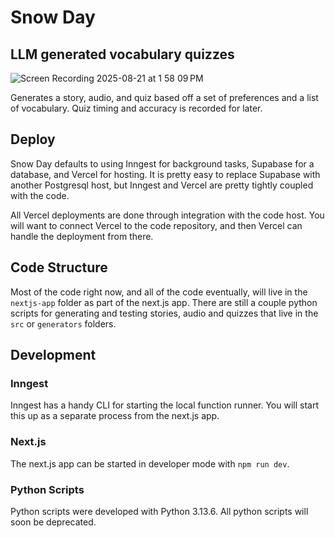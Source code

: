 # Snow Day

## LLM generated vocabulary quizzes

![Screen Recording 2025-08-21 at 1 58 09 PM](https://github.com/user-attachments/assets/9de34d06-7d82-4f83-90a4-9c7143716654)

Generates a story, audio, and quiz based off a set of preferences and a list of vocabulary. Quiz timing and accuracy is recorded for later. 

## Deploy

Snow Day defaults to using Inngest for background tasks, Supabase for a database, and Vercel for hosting. It is pretty easy to replace Supabase with another Postgresql host, but Inngest and Vercel are pretty tightly coupled with the code. 

All Vercel deployments are done through integration with the code host. You will want to connect Vercel to the code repository, and then Vercel can handle the deployment from there. 

## Code Structure

Most of the code right now, and all of the code eventually, will live in the `nextjs-app` folder as part of the next.js app. There are still a couple python scripts for generating and testing stories, audio and quizzes that live in the `src` or `generators` folders. 

## Development

### Inngest

Inngest has a handy CLI for starting the local function runner. You will start this up as a separate process from the next.js app.

### Next.js

The next.js app can be started in developer mode with `npm run dev`.

### Python Scripts

Python scripts were developed with Python 3.13.6. All python scripts will soon be deprecated. 
